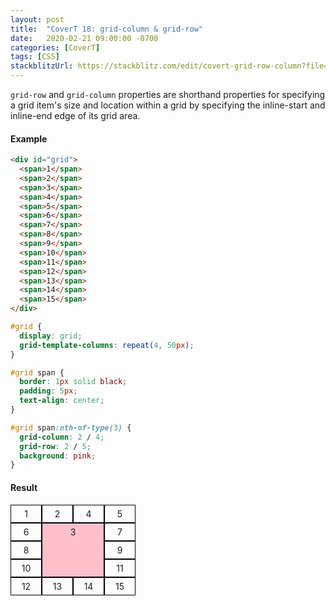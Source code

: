 ```yaml
---
layout: post
title:  "CoverT 18: grid-column & grid-row"
date:   2020-02-21 09:00:00 -0700
categories: [CoverT]
tags: [CSS]
stackblitzUrl: https://stackblitz.com/edit/covert-grid-row-column?file=style.css
---
```


`grid-row` and `grid-column` properties are shorthand properties for specifying a grid item's size and location within a grid by specifying the inline-start and inline-end edge of its grid area.

#### Example

```html
<div id="grid">
  <span>1</span>
  <span>2</span>
  <span>3</span>
  <span>4</span>
  <span>5</span>
  <span>6</span>
  <span>7</span>
  <span>8</span>
  <span>9</span>
  <span>10</span>
  <span>11</span>
  <span>12</span>
  <span>13</span>
  <span>14</span>
  <span>15</span>
</div>
```

```css
#grid {
  display: grid;
  grid-template-columns: repeat(4, 50px);
}

#grid span {
  border: 1px solid black;
  padding: 5px;
  text-align: center;
}

#grid span:nth-of-type(3) {
  grid-column: 2 / 4;
  grid-row: 2 / 5;
  background: pink;
}
```

#### Result

<style>
  #grid {
  display: grid;
  grid-template-columns: repeat(4, 50px);
    }

    #grid span {
      border: 1px solid black;
      padding: 5px;
      text-align: center;
    }

    #grid span:nth-of-type(3) {
      grid-column: 2 / 4;
      grid-row: 2 / 5;
      background: pink;
    }
</style>

<div id="grid">
  <span>1</span>
  <span>2</span>
  <span>3</span>
  <span>4</span>
  <span>5</span>
  <span>6</span>
  <span>7</span>
  <span>8</span>
  <span>9</span>
  <span>10</span>
  <span>11</span>
  <span>12</span>
  <span>13</span>
  <span>14</span>
  <span>15</span>
</div>

